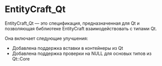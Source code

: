 # EntityCraft_Qt

EntityCraft_Qt — это спецификация, предназначенная для Qt и позволяющая библиотеке EntityCraft взаимодействовать с типами Qt.

Она включает следующие улучшения:
- Добавлена поддержка вставки в контейнеры из Qt
- Добавлена поддержка проверки на NULL для основых типов из Qt::Core